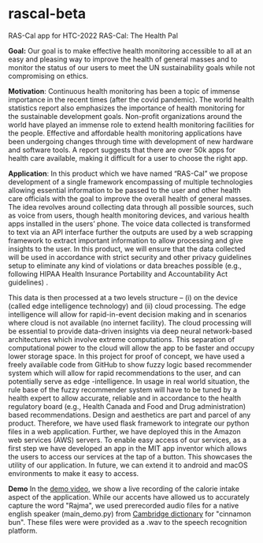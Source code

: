 # rascal-beta
RAS-Cal app for HTC-2022
RAS-Cal: The Health Pal

**Goal:**
Our goal is to make effective health monitoring accessible to all at an easy and pleasing way to improve the health of general masses and to monitor the 
status of our users to meet the UN sustainability goals while not compromising on ethics.

**Motivation**: Continuous health monitoring has been a topic of immense importance in the recent times (after the covid pandemic).
The world health statistics report also emphasizes the importance of health monitoring for the sustainable development goals.
Non-profit organizations around the world have played an immense role to extend health monitoring facilities for the people. 
Effective and affordable health monitoring applications have been undergoing changes through time with development of new hardware and software tools. 
A report suggests that there are over 50k apps for health care available, making it difficult for a user to choose the right app. 

**Application**:
In this product which we have named “RAS-Cal” we propose development of a single framework encompassing of multiple technologies allowing essential
information to be passed to the user and other health care officials with the goal to improve the overall health of general masses.
The idea revolves around collecting data through all possible sources, such as voice from users, though health monitoring devices, and various health apps 
installed in the users’ phone. The voice data collected is transformed to text via an API interface further the outputs are used by a web scrapping 
framework to extract important information to allow processing and give insights to the user. In this product, we will ensure that the data collected 
will be used in accordance with strict security and other privacy guidelines setup to eliminate any kind of violations or data breaches possible 
(e.g., following HIPAA Health Insurance Portability and Accountability Act guidelines) . 

This data is then processed at a two levels structure – (i) on the device (called edge intelligence technology) and (ii) cloud processing. 
The edge intelligence will allow for rapid-in-event decision making and in scenarios where cloud is not available (no internet facility). 
The cloud processing will be essential to provide data-driven insights via deep neural network-based architectures which involve extreme computations. 
This separation of computational power to the cloud will allow the app to be faster and occupy lower storage space. In this project for proof of concept,
we have used a freely available code from GitHub to show fuzzy logic based recommender system which will allow for rapid recommendations to the user, 
and can potentially serve as edge -intelligence. In usage in real world situation, the rule base of the fuzzy recommender system will have to be tuned 
by a health expert to allow accurate, reliable and in accordance to the health regulatory board (e.g., Health Canada and Food and Drug administration) 
based recommendations.
Design and aesthetics are part and parcel of any product. 
Therefore, we have used flask framework to integrate our python files in a web application. 
Further, we have deployed this in the Amazon web services (AWS) servers. To enable easy access of our services, as a first step we have developed an app in the MIT app inventor 
which allows the users to access our services at the tap of a button. This showcases the utility of our application. In future, we can extend it to android and macOS
environments to make it easy to access.

**Demo**
In the [demo video](https://www.youtube.com/watch?v=VSc8lBewxj4), we show a live recording of the calorie intake aspect of the application. While our accents have allowed us to accurately capture the word "Rajma",
we used prerecorded audio files for a native english speaker (main_demo.py) from [Cambridge dictionary](https://dictionary.cambridge.org/pronunciation/english) for "cinnamon bun". These files were
were provided as a .wav to the speech recognition platform.
